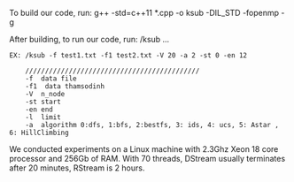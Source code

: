 
To build our code, run:
	g++ -std=c++11 *.cpp -o ksub -DIL_STD -fopenmp -g

After building, to run our code, run:
	/ksub ...
	
	EX: /ksub -f test1.txt -f1 test2.txt -V 20 -a 2 -st 0 -en 12
	
		////////////////////////////////////////////
		-f  data file
		-f1  data thamsodinh
		-V  n_node
		-st start
		-en end
		-l  limit
		-a  algorithm 0:dfs, 1:bfs, 2:bestfs, 3: ids, 4: ucs, 5: Astar , 6: HillClimbing


We conducted experiments on a Linux machine with 2.3Ghz Xeon 18 core processor and 256Gb of RAM. With 70 threads, DStream usually terminates after 20 minutes, RStream is 2 hours.

